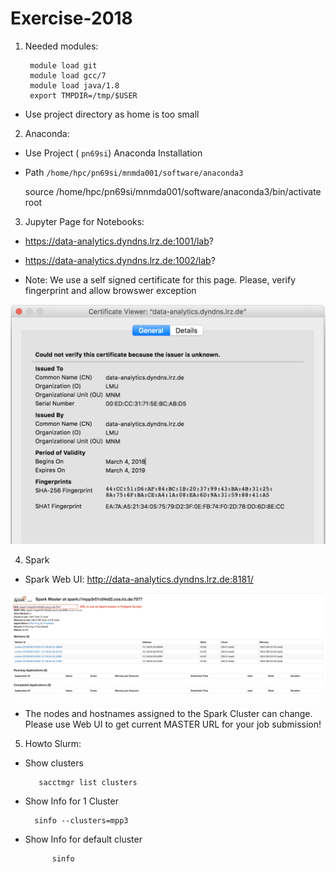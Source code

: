 # Exercise-2018

1. Needed modules:
	
		module load git
		module load gcc/7
		module load java/1.8
		export TMPDIR=/tmp/$USER

* Use project directory as home is too small


2. Anaconda:

* Use Project ( `pn69si`) Anaconda Installation

* Path `/home/hpc/pn69si/mnmda001/software/anaconda3` 

	source /home/hpc/pn69si/mnmda001/software/anaconda3/bin/activate root


3. Jupyter Page for Notebooks:

* https://data-analytics.dyndns.lrz.de:1001/lab?
* https://data-analytics.dyndns.lrz.de:1002/lab?

* Note: We use a self signed certificate for this page. Please, verify fingerprint and allow browswer exception
    
![fingerprint.png](fingerprint.png)
    

4. Spark

* Spark Web UI: <http://data-analytics.dyndns.lrz.de:8181/>
    
![spark_master.png](spark_master.png)

* The nodes and hostnames assigned to the Spark Cluster can change. Please use Web UI to get current MASTER URL for your job submission! 

5. Howto Slurm:

* Show clusters

         sacctmgr list clusters

* Show Info for 1 Cluster

        sinfo --clusters=mpp3

* Show Info for default cluster
            
            sinfo

